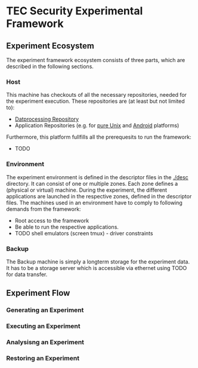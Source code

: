 # TEC Security Experimental Framework

## Experiment Ecosystem
The experiment framework ecosystem consists of three parts, which are described in the following sections.

### Host
This machine has checkouts of all the necessary repositories, needed for the experiment execution. 
These repositories are (at least but not limited to):
* [Datprocessing Repository]()
* Application Repositories (e.g. for [pure Unix]() and [Android]() platforms)

Furthermore, this platform fullfills all the prerequesits to run the framework:

* TODO

### Environment
The experiment environment is defined in the descriptor files in the [./desc]() directory.
It can consist of one or multiple zones.
Each zone defines a (physical or virtual) machine.
During the experiment, the different applications are launched in the respective zones, defined in the descriptor files.
The machines used in an environment have to comply to following demands from the framework:
* Root access to the framework 
* Be able to run the respective applications.
* TODO shell emulators (screen tmux) - driver constraints

### Backup
The Backup machine is simply a longterm storage for the experiment data.
It has to be a storage server which is accessible via ethernet using TODO for data transfer.

## Experiment Flow

### Generating an Experiment

### Executing an Experiment

### Analysisng an Experiment

### Restoring an Experiment


